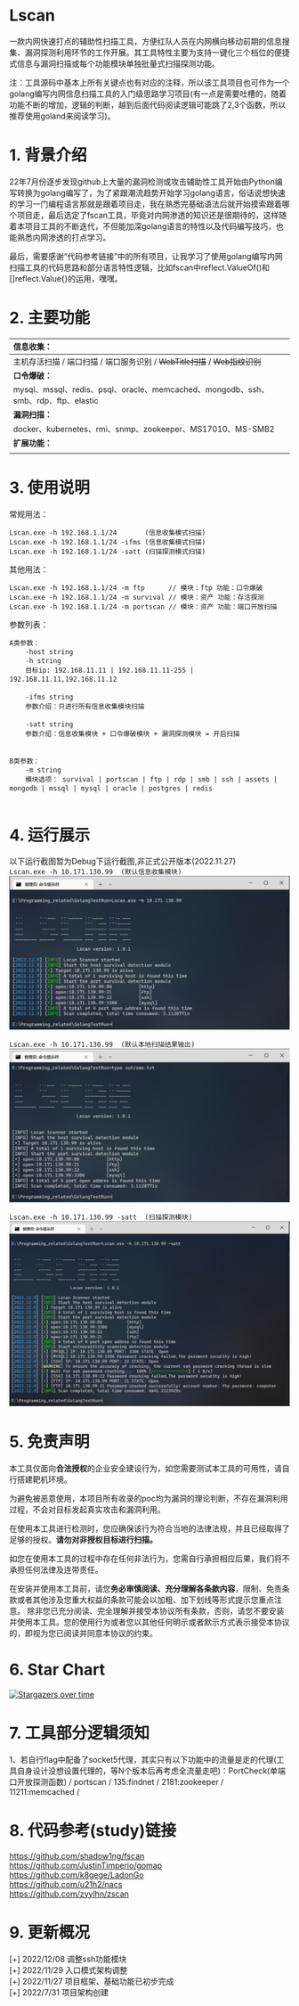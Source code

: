 # Lscan
一款内网快速打点的辅助性扫描工具，方便红队人员在内网横向移动前期的信息搜集、漏洞探测利用环节的工作开展。其工具特性主要为支持一键化三个档位的便捷式信息与漏洞扫描或每个功能模块单独批量式扫描探测功能。

注：工具源码中基本上所有关键点也有对应的注释，所以该工具项目也可作为一个golang编写内网信息扫描工具的入门级思路学习项目(有一点是需要吐槽的，随着功能不断的增加，逻辑的判断，越到后面代码阅读逻辑可能跳了2,3个函数，所以推荐使用goland来阅读学习)。

# 1. 背景介绍

22年7月份逐步发现github上大量的漏洞检测或攻击辅助性工具开始由Python编写转换为golang编写了，为了紧跟潮流趋势开始学习golang语言，俗话说想快速的学习一门编程语言那就是跟着项目走，我在熟悉完基础语法后就开始摸索跟着哪个项目走，最后选定了fscan工具，毕竟对内网渗透的知识还是很期待的，这样随着本项目工具的不断迭代，不但能加深golang语言的特性以及代码编写技巧，也能熟悉内网渗透的打点学习。

最后，需要感谢“代码参考链接”中的所有项目，让我学习了使用golang编写内网扫描工具的代码思路和部分语言特性逻辑，比如fscan中reflect.ValueOf()和[]reflect.Value{}的运用，嘿嘿。

# 2. 主要功能

| **信息收集：**                                                                |
|:-------------------------------------------------------------------------|
| 主机存活扫描 / 端口扫描 / 端口服务识别 / ~~WebTitle扫描~~ / ~~Web指纹识别~~                    |
| **口令爆破：**                                                                |
| mysql、mssql、redis、psql、oracle、memcached、mongodb、ssh、smb、rdp、ftp、elastic  |
| **漏洞扫描：**                                                                |
| docker、kubernetes、rmi、snmp、zookeeper、MS17010、MS-SMB2                     |
| **扩展功能：**                                                                |
|                                                                          |



# 3. 使用说明

常规用法：
``` 
Lscan.exe -h 192.168.1.1/24       (信息收集模式扫描)
Lscan.exe -h 192.168.1.1/24 -ifms (信息收集模式扫描)
Lscan.exe -h 192.168.1.1/24 -satt (扫描探测模式扫描)
```

其他用法：
```
Lscan.exe -h 192.168.1.1/24 -m ftp      // 模块：ftp 功能：口令爆破
Lscan.exe -h 192.168.1.1/24 -m survival // 模块：资产 功能：存活探测
Lscan.exe -h 192.168.1.1/24 -m portscan // 模块：资产 功能：端口开放扫描

```

参数列表：

```
A类参数：
	-host string
	-h string
	目标ip: 192.168.11.11 | 192.168.11.11-255 | 192.168.11.11,192.168.11.12
	
	-ifms string
	参数介绍：只进行所有信息收集模块扫描
	
	-satt string
	参数介绍：信息收集模块 + 口令爆破模块 + 漏洞探测模块 = 开启扫描
	

B类参数：
	-m string
	模块选项： survival | portscan | ftp | rdp | smb | ssh | assets | mongodb | mssql | mysql | oracle | postgres | redis 
	
```

# 4. 运行展示
以下运行截图暂为Debug下运行截图,非正式公开版本(2022.11.27)  
`Lscan.exe -h 10.171.130.99  (默认信息收集模块)`
![](./image/默认运行显示.png)

`Lscan.exe -h 10.171.130.99  (默认本地扫描结果输出)`
![](./image/查看本地日志输出结果.png)

`Lscan.exe -h 10.171.130.99 -satt  (扫描探测模块)`
![](./image/satt攻击运行显示.png)

# 5. 免责声明

本工具仅面向**合法授权**的企业安全建设行为，如您需要测试本工具的可用性，请自行搭建靶机环境。

为避免被恶意使用，本项目所有收录的poc均为漏洞的理论判断，不存在漏洞利用过程，不会对目标发起真实攻击和漏洞利用。

在使用本工具进行检测时，您应确保该行为符合当地的法律法规，并且已经取得了足够的授权。**请勿对非授权目标进行扫描。**

如您在使用本工具的过程中存在任何非法行为，您需自行承担相应后果，我们将不承担任何法律及连带责任。

在安装并使用本工具前，请您**务必审慎阅读、充分理解各条款内容**，限制、免责条款或者其他涉及您重大权益的条款可能会以加粗、加下划线等形式提示您重点注意。
除非您已充分阅读、完全理解并接受本协议所有条款，否则，请您不要安装并使用本工具。您的使用行为或者您以其他任何明示或者默示方式表示接受本协议的，即视为您已阅读并同意本协议的约束。

# 6. Star Chart
[![Stargazers over time](https://starchart.cc/sh1yan/Lscan.svg)](https://starchart.cc/sh1yan/Lscan)



# 7. 工具部分逻辑须知

1、若自行flag中配备了socket5代理，其实只有以下功能中的流量是走的代理(工具自身设计没想设置代理的，等N个版本后再考虑全流量走吧)：PortCheck(单端口开放探测函数) / portscan / 135:findnet / 2181:zookeeper / 11211:memcached /


# 8. 代码参考(study)链接
https://github.com/shadow1ng/fscan  
https://github.com/JustinTimperio/gomap  
https://github.com/k8gege/LadonGo  
https://github.com/u21h2/nacs  
https://github.com/zyylhn/zscan  


# 9. 更新概况
[+] 2022/12/08 调整ssh功能模块  
[+] 2022/11/29 入口模式架构调整  
[+] 2022/11/27 项目框架、基础功能已初步完成  
[+] 2022/7/31 项目架构创建





 


